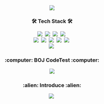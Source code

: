 <div align="center">
  <a href="https://github.com/Lairin-pdj">
		<img src="https://capsule-render.vercel.app/api?type=waving&color=gradient&height=180&section=header&text=Dong-jun Park&fontSize=50&fontAlignY=35&animation=twinkling"/>
  <a>
  <h3 align="center">🛠 Tech Stack 🛠</h3>
  <img src="https://img.shields.io/badge/C-A8B9CC?style=flat&logo=C&logoColor=white"/></a>&nbsp 
  <img src="https://img.shields.io/badge/C++-00599C?style=flat&logo=C%2B%2B&logoColor=white"/></a>&nbsp 
  <img src="https://img.shields.io/badge/Java-007396?style=flat&logo=Java&logoColor=white"/></a>&nbsp 
  <img src="https://img.shields.io/badge/Python-3776AB?style=flat&logo=Python&logoColor=white"/></a>&nbsp 
  <br>
	<img src="https://img.shields.io/badge/Android-3DDC84?style=flat&logo=Android&logoColor=white"/></a>&nbsp
	<img src="https://img.shields.io/badge/PHP-777BB4?style=flat&logo=PHP&logoColor=white"/></a>&nbsp
	<img src="https://img.shields.io/badge/Docker-2496ED?style=flat&logo=Docker&logoColor=white"/></a>&nbsp
  <img src="https://img.shields.io/badge/Mysql-4479A1?style=flat&logo=MySql&logoColor=white"/></a>&nbsp 
  <img src="https://img.shields.io/badge/aws-232F3E?style=flat&logo=amazon-aws&logoColor=white"/></a>&nbsp 
  <br>
	<img src="https://img.shields.io/badge/HTML5-E34F26?style=flat&logo=HTML5&logoColor=white"/></a>&nbsp 
	
  <br>
  
  <h3 align="center">:computer: BOJ CodeTest :computer:</h3>
  <a href="https://www.acmicpc.net/user/pdj9696">
		<img src="http://mazassumnida.wtf/api/v2/generate_badge?boj=pdj9696"/>
  <a>
  <br>

  <h3 align="center">:alien: Introduce :alien:</h3>
	<a href="https://lairin-pdj.github.io/introduction/">
		<img src="https://img.shields.io/badge/-introduce-green?style=for-the-badge"/></a>&nbsp
  <a>	

</div>
